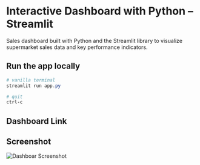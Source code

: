 
# Interactive Dashboard with Python – Streamlit

Sales dashboard built with Python and the Streamlit library to visualize supermarket sales data and key performance indicators.

## Run the app locally
```Powershell
# vanilla terminal
streamlit run app.py

# quit
ctrl-c
```

## Dashboard Link

## Screenshot

![Dashboar Screenshot](https://content.screencast.com/users/jubbel3/folders/Snagit/media/64b4d64a-4e59-4bec-9f16-771eb1a99005/08.18.2021-19.50.jpg)

